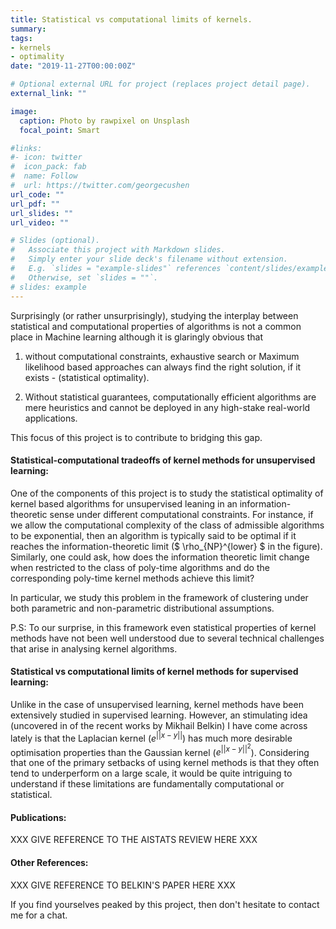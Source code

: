 ```yaml
---
title: Statistical vs computational limits of kernels.
summary:
tags:
- kernels
- optimality
date: "2019-11-27T00:00:00Z"

# Optional external URL for project (replaces project detail page).
external_link: ""

image:
  caption: Photo by rawpixel on Unsplash
  focal_point: Smart

#links:
#- icon: twitter
#  icon_pack: fab
#  name: Follow
#  url: https://twitter.com/georgecushen
url_code: ""
url_pdf: ""
url_slides: ""
url_video: ""

# Slides (optional).
#   Associate this project with Markdown slides.
#   Simply enter your slide deck's filename without extension.
#   E.g. `slides = "example-slides"` references `content/slides/example-slides.md`.
#   Otherwise, set `slides = ""`.
# slides: example
---
```


Surprisingly (or rather unsurprisingly), studying the interplay between statistical and computational properties of algorithms is not a common place in Machine learning although it is glaringly obvious that

1) without computational constraints, exhaustive search or Maximum likelihood based approaches can always find the right solution, if it exists - (statistical optimality).

2) Without statistical guarantees, computationally efficient algorithms are mere heuristics and cannot be deployed in any high-stake real-world applications.  

This focus of this project is to contribute to bridging this gap.

#### Statistical-computational tradeoffs of kernel methods for unsupervised learning:

One of the components of this project is to study the statistical optimality of kernel based algorithms for unsupervised leaning in an information-theoretic sense under different computational constraints. For instance, if we allow the computational complexity of the class of admissible algorithms to be exponential, then an algorithm is typically said to be optimal if it reaches the information-theoretic limit ($ \rho_{NP}^{lower} $ in the figure).  Similarly, one could ask, how does the information theoretic limit change when restricted to the class of poly-time algorithms and do the corresponding poly-time kernel methods achieve this limit?   

In particular, we study this problem in the framework of clustering under both parametric and non-parametric distributional assumptions.

P.S: To our surprise, in this framework even statistical properties of kernel methods have not been well understood due to several technical challenges that arise in analysing kernel algorithms.  

#### Statistical vs computational limits of kernel methods for supervised learning:
Unlike in the case of unsupervised learning, kernel methods have been extensively studied in supervised learning. However, an stimulating idea (uncovered in of the recent works by Mikhail Belkin) I have come across lately is that the Laplacian kernel ($e^{\vert \vert x - y \vert \vert}$) has much more desirable optimisation properties than the Gaussian kernel ($e^{{\vert \vert x - y \vert \vert}^2}$). Considering that one of the primary setbacks of using kernel methods is that they often tend to underperform on a large scale, it would be quite intriguing to understand if these limitations are fundamentally computational or statistical.

#### Publications:

XXX GIVE REFERENCE TO THE AISTATS REVIEW HERE XXX

#### Other References:
 XXX GIVE REFERENCE TO BELKIN'S PAPER HERE XXX

If you find yourselves peaked by this project, then don't hesitate to contact me for a chat.
